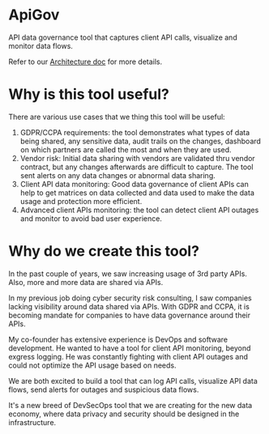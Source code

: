 # ApiGov
API data governance tool that captures client API calls, visualize and monitor data flows.

Refer to our [Architecture doc](./doc/architecture.md) for more details.

# Why is this tool useful?
There are various use cases that we thing this tool will be useful:
1. GDPR/CCPA requirements: the tool demonstrates what types of data being shared, any sensitive data, audit trails on the changes, dashboard on which partners are called the most and when they are used.
2. Vendor risk: Initial data sharing with vendors are validated thru vendor contract, but any changes afterwards are difficult to capture. The tool sent alerts on any data changes or abnormal data sharing.
3. Client API data monitoring: Good data governance of client APIs can help to get matrices on data collected and data used to make the data usage and protection more efficient. 
4. Advanced client APIs monitoring: the tool can detect client API outages and monitor to avoid bad user experience.

# Why do we create this tool?
In the past couple of years, we saw increasing usage of 3rd party APIs. Also, more and more data are shared via APIs.

In my previous job doing cyber security risk consulting, I saw companies lacking visibility around data shared via APIs. With GDPR and CCPA, it is becoming mandate for companies to have data governance around their APIs.    

My co-founder has extensive experience is DevOps and software development. He wanted to have a tool for client API monitoring, beyond exgress logging. He was constantly fighting with client API outages and could not optimize the API usage based on needs.

We are both excited to build a tool that can log API calls, visualize API data flows, send alerts for outages and suspicious data flows.

It's a new breed of DevSecOps tool that we are creating for the new data economy, where data privacy and security should be designed in the infrastructure.

